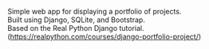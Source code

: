 Simple web app for displaying a portfolio of projects.<br/>
Built using Django, SQLite, and Bootstrap.<br/>
Based on the Real Python Django tutorial.<br/>
(https://realpython.com/courses/django-portfolio-project/)
